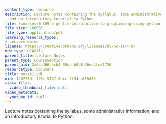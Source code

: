 ```yaml
---
content_type: resource
description: Lecture notes containing the syllabus, some administrative information,
  and an introductory tutorial to Python.
file: /courses/6-189-a-gentle-introduction-to-programming-using-python-january-iap-2008/120773df723c51370dcc2f94aaf55435_notes1.pdf
file_size: 166035
file_type: application/pdf
learning_resource_types:
- Lecture Notes
license: https://creativecommons.org/licenses/by-nc-sa/4.0/
ocw_type: OCWFile
parent_title: Lecture Notes
parent_type: CourseSection
parent_uid: 2a64bd66-acb4-55da-b8b8-36ec4fcd1736
resourcetype: Document
title: notes1.pdf
uid: 120773df-723c-5137-0dcc-2f94aaf55435
video_files:
  video_thumbnail_file: null
video_metadata:
  youtube_id: null
---
```

Lecture notes containing the syllabus, some administrative information, and an introductory tutorial to Python.